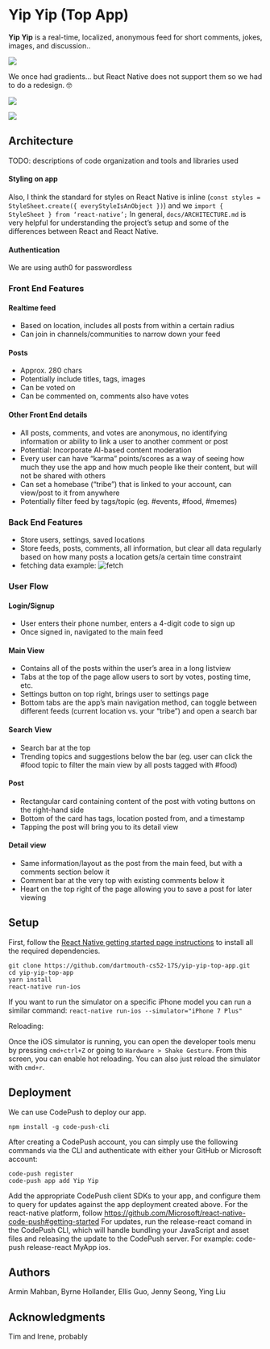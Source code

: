 # Yip Yip (Top App)

**Yip Yip** is a real-time, localized, anonymous feed for short comments, jokes, images, and discussion..

![](screenshots/HerdFeed.png)

We once had gradients... but React Native does not support them so we had to do a redesign. 🤓

![](screenshots/main.png)

![](screenshots/userPersonas.png)

## Architecture

TODO:  descriptions of code organization and tools and libraries used

#### Styling on app
Also, I think the standard for styles on React Native is inline (`const styles = StyleSheet.create({ everyStyleIsAnObject })`) and we `import { StyleSheet } from ‘react-native’;` In general, `docs/ARCHITECTURE.md` is very helpful for understanding the project’s setup and some of the differences between React and React Native.

#### Authentication
We are using auth0 for passwordless

### Front End Features

#### Realtime feed

- Based on location, includes all posts from within a certain radius
- Can join in channels/communities to narrow down your feed

#### Posts

- Approx. 280 chars
- Potentially include titles, tags, images
- Can be voted on
- Can be commented on, comments also have votes

#### Other Front End details

- All posts, comments, and votes are anonymous, no identifying information or ability to link a user to another comment or post
- Potential: Incorporate AI-based content moderation
- Every user can have “karma” points/scores as a way of seeing how much they use the app and how much people like their content, but will not be shared with others
- Can set a homebase (“tribe”) that is linked to your account, can view/post to it from anywhere
- Potentially filter feed by tags/topic (eg. #events, #food, #memes)

### Back End Features

- Store users, settings, saved locations
- Store feeds, posts, comments, all information, but clear all data regularly based on how many posts a location gets/a certain time constraint
- fetching data example:
    ![fetch](screenshots/fetchingData.gif)

### User Flow

#### Login/Signup

- User enters their phone number, enters a 4-digit code to sign up
- Once signed in, navigated to the main feed

#### Main View

- Contains all of the posts within the user’s area in a long listview
- Tabs at the top of the page allow users to sort by votes, posting time, etc.
- Settings button on top right, brings user to settings page
- Bottom tabs are the app’s main navigation method, can toggle between different feeds (current location vs. your “tribe”) and open a search bar

#### Search View

- Search bar at the top
- Trending topics and suggestions below the bar (eg. user can click the #food topic to filter the main view by all posts tagged with #food)

#### Post

- Rectangular card containing content of the post with voting buttons on the right-hand side
- Bottom of the card has tags, location posted from, and a timestamp
- Tapping the post will bring you to its detail view

#### Detail view

- Same information/layout as the post from the main feed, but with a comments section below it
- Comment bar at the very top with existing comments below it
- Heart on the top right of the page allowing you to save a post for later viewing

## Setup

First, follow the [React Native getting started page instructions](https://facebook.github.io/react-native/docs/getting-started.html) to install all the required dependencies.

```
git clone https://github.com/dartmouth-cs52-17S/yip-yip-top-app.git
cd yip-yip-top-app
yarn install
react-native run-ios
```

If you want to run the simulator on a specific iPhone model you can run a similar command: `react-native run-ios --simulator="iPhone 7 Plus"`

Reloading:

Once the iOS simulator is running, you can open the developer tools menu by pressing `cmd+ctrl+Z` or going to `Hardware > Shake Gesture`. From this screen, you can enable hot reloading. You can also just reload the simulator with `cmd+r`.

## Deployment

We can use CodePush to deploy our app.
  ```
  npm install -g code-push-cli
  ```
  After creating a CodePush account, you can simply use the following commands via the CLI and authenticate with either your GitHub or Microsoft account:
  ```
  code-push register
  code-push app add Yip Yip
  ```
  Add the appropriate CodePush client SDKs to your app, and configure them to query for updates against the app deployment created above.
  For the react-native platform, follow https://github.com/Microsoft/react-native-code-push#getting-started
  For updates, run the release-react comand in the CodePush CLI, which will handle bundling your JavaScript and asset files and releasing the update to the CodePush server. For example: code-push release-react MyApp ios.

## Authors

Armin Mahban, Byrne Hollander, Ellis Guo, Jenny Seong, Ying Liu

## Acknowledgments

Tim and Irene, probably
